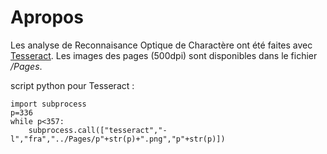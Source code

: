 # Apropos

Les analyse de Reconnaisance Optique de Charactère ont été faites avec [Tesseract]. Les images des pages (500dpi) sont disponibles dans le fichier */Pages*.

script python pour Tesseract : 

    import subprocess
    p=336
    while p<357:
        subprocess.call(["tesseract","-l","fra","../Pages/p"+str(p)+".png","p"+str(p)])

[Tesseract]:<https://github.com/tesseract-ocr/tesseract>
